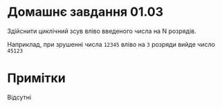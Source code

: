 ﻿# Домашнє завдання 01.03

Здійснити циклічний зсув вліво введеного числа на N розрядів.

Наприклад, при зрушенні числа `12345` вліво на `3` розряди вийде число `45123`

# Примітки

Відсутні